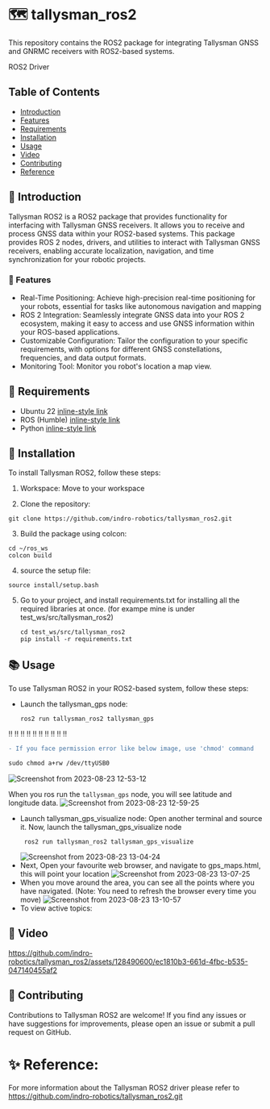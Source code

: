 # :world_map: tallysman_ros2 
This repository contains the ROS2 package for integrating Tallysman GNSS and GNRMC receivers with ROS2-based systems.

ROS2 Driver

## Table of Contents

- [Introduction](#introduction)
- [Features](#features)
- [Requirements](#requirements)
- [Installation](#installation)
- [Usage](#usage)
- [Video](#video)
- [Contributing](#contributing)
- [Reference](#reference)


## :hugs: Introduction

Tallysman ROS2 is a ROS2 package that provides functionality for interfacing with Tallysman GNSS receivers. It allows you to receive and process GNSS data within your ROS2-based systems. This package provides ROS 2 nodes, drivers, and utilities to interact with Tallysman GNSS receivers, enabling accurate localization, navigation, and time synchronization for your robotic projects.


### :dizzy: Features

- Real-Time Positioning: Achieve high-precision real-time positioning for your robots, essential for tasks like autonomous navigation and mapping
- ROS 2 Integration: Seamlessly integrate GNSS data into your ROS 2 ecosystem, making it easy to access and use GNSS information within your ROS-based applications.
- Customizable Configuration: Tailor the configuration to your specific requirements, with options for different GNSS constellations, frequencies, and data output formats.
- Monitoring Tool: Monitor you robot's location a map view.

## :envelope_with_arrow: Requirements 
* Ubuntu 22 [inline-style link](https://indrorobotics.notion.site/Installing-Dual-OS-and-upgrade-laptop-SSD-0d7c4b8ee9d54e14bbeb9f7ac24f8079?pvs=4)
* ROS (Humble) [inline-style link](https://www.notion.so/indrorobotics/Getting-Started-with-ROS2-a3960c906f0d46789cd1d7b329784dd0)
* Python [inline-style link](https://docs.python.org/3/)

## :rocket: Installation 

To install Tallysman ROS2, follow these steps:

1. Workspace: Move to your workspace

2. Clone the repository:
  ```
  git clone https://github.com/indro-robotics/tallysman_ros2.git
  ```
3. Build the package using colcon:
  ```
  cd ~/ros_ws
  colcon build
  ```
4. source the setup file:
  ```
  source install/setup.bash
  ```
5. Go to your project, and install requirements.txt for installing all the required libraries at once. (for exampe mine is under test_ws/src/tallysman_ros2)
    ```
    cd test_ws/src/tallysman_ros2
    pip install -r requirements.txt
      ```


## :books: Usage

To use Tallysman ROS2 in your ROS2-based system, follow these steps:

* Launch the tallysman_gps node:
   ```
   ros2 run tallysman_ros2 tallysman_gps
   ```
:bangbang: :bangbang: :bangbang: :bangbang: :bangbang: :bangbang: :bangbang: :bangbang: :bangbang: :bangbang:
  ```diff
  - If you face permission error like below image, use 'chmod' command
  
  sudo chmod a+rw /dev/ttyUSB0
  ```

![Screenshot from 2023-08-23 12-53-12](https://github.com/indro-robotics/tallysman_ros2/assets/128490600/c46049b1-e139-4b14-b243-a2f6754a18fb)




   When you ros run the ``` tallysman_gps ``` node, you will see latitude and longitude data.
   ![Screenshot from 2023-08-23 12-59-25](https://github.com/indro-robotics/tallysman_ros2/assets/128490600/0d7bc44d-9f89-4aa1-9c1f-ba5538103a3b)
  
* Launch tallysman_gps_visualize node:
  Open another terminal and source it.
  Now, launch the tallysman_gps_visualize node
  ```
   ros2 run tallysman_ros2 tallysman_gps_visualize
  ```
  ![Screenshot from 2023-08-23 13-04-24](https://github.com/indro-robotics/tallysman_ros2/assets/128490600/dab1c3fa-3960-4bcc-b427-448d003fe5be)
* Next, Open your favourite web browser, and navigate to gps_maps.html, this will point your location
  ![Screenshot from 2023-08-23 13-07-25](https://github.com/indro-robotics/tallysman_ros2/assets/128490600/f8028fba-fbd7-4d91-a5a2-e98fcd2631e6)
* When you move around the area, you can see all the points where you have navigated. (Note: You need to refresh the browser every time you move)
  ![Screenshot from 2023-08-23 13-10-57](https://github.com/indro-robotics/tallysman_ros2/assets/128490600/f429e21d-d209-46b7-83b0-1f55882ac869)
* To view active topics: 

## :camera_flash: Video

https://github.com/indro-robotics/tallysman_ros2/assets/128490600/ec1810b3-661d-4fbc-b535-047140455af2


## :handshake: Contributing

Contributions to Tallysman ROS2 are welcome! If you find any issues or have suggestions for improvements, please open an issue or submit a pull request on GitHub.

# :sparkles: Reference:

  For more information about the Tallysman ROS2 driver please refer to https://github.com/indro-robotics/tallysman_ros2.git
